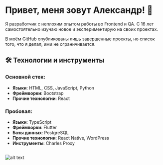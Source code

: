 # Привет, меня зовут Александр! 👋

Я разработчик с неплохим опытом работы во Frontend и QA. С 16 лет самостоятельно изучаю новое и экспериментирую на своих проектах.

В моём GitHub опубликованы лишь завершенные проекты, но список того, что я делал, ими не ограничивается.

## 🛠️ Технологии и инструменты

### Основной стек:
- **Языки**: HTML, CSS, JavaScript, Python
- **Фреймворки**: Bootstrap
- **Прочие технологии**: React 

### Пробовал:
- **Языки**: TypeScript
- **Фреймворки**: Flutter
- **Базы данных**: PostgreSQL
- **Прочие технологии**: React Native, WordPress
- **Инструменты**: Charles Proxy


##
![alt text](https://freeimghost.net/images/2025/08/10/QLmklRM6UPqc-plvmeMwV4t1d6cVtbXAGR_ODa7EeIuA5EoaxjyytXVJkS9QxIx0C7yyvi8A1EZqYuNWyoDIADSh.webp)
